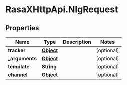 # RasaXHttpApi.NlgRequest

## Properties

Name | Type | Description | Notes
------------ | ------------- | ------------- | -------------
**tracker** | [**Object**](.md) |  | [optional] 
**_arguments** | [**Object**](.md) |  | [optional] 
**template** | **String** |  | [optional] 
**channel** | [**Object**](.md) |  | [optional] 


